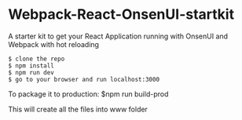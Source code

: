 # Webpack-React-OnsenUI-startkit
A starter kit to get your React Application running with OnsenUI and Webpack with hot reloading
```
$ clone the repo
$ npm install
$ npm run dev
$ go to your browser and run localhost:3000
```

To package it to production: 
$npm run build-prod

This will create all the files into www folder